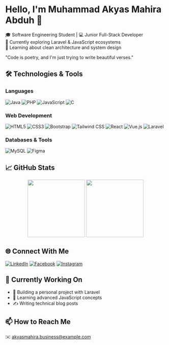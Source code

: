 # Hello, I'm Muhammad Akyas Mahira Abduh 👋

🎓 Software Engineering Student | 💻 Junior Full-Stack Developer  
🔭 Currently exploring Laravel & JavaScript ecosystems  
🌱 Learning about clean architecture and system design  

"Code is poetry, and I'm just trying to write beautiful verses."

## 🛠️ Technologies & Tools

### Languages
![Java](https://img.shields.io/badge/Java-ED8B00?style=flat&logo=openjdk&logoColor=white)
![PHP](https://img.shields.io/badge/PHP-777BB4?style=flat&logo=php&logoColor=white)
![JavaScript](https://img.shields.io/badge/JavaScript-F7DF1E?style=flat&logo=javascript&logoColor=black)
![C](https://img.shields.io/badge/C-00599C?style=flat&logo=c&logoColor=white)

### Web Development
![HTML5](https://img.shields.io/badge/HTML5-E34F26?style=flat-square&logo=html5&logoColor=white)
![CSS3](https://img.shields.io/badge/CSS3-1572B6?style=flat-square&logo=css3&logoColor=white)
![Bootstrap](https://img.shields.io/badge/Bootstrap-7952B3?style=flat-square&logo=bootstrap&logoColor=white)
![Tailwind CSS](https://img.shields.io/badge/Tailwind_CSS-06B6D4?style=flat-square&logo=tailwind-css&logoColor=white)
![React](https://img.shields.io/badge/React-20232A?style=flat-square&logo=react&logoColor=61DAFB)
![Vue.js](https://img.shields.io/badge/Vue.js-4FC08D?style=flat-square&logo=vue.js&logoColor=white)
![Laravel](https://img.shields.io/badge/Laravel-FF2D20?style=flat-square&logo=laravel&logoColor=white)

### Databases & Tools
![MySQL](https://img.shields.io/badge/MySQL-4479A1?style=flat&logo=mysql&logoColor=white)
![Figma](https://img.shields.io/badge/Figma-F24E1E?style=flat&logo=figma&logoColor=white)

## 📈 GitHub Stats

<div align="center">
  <img height="180em" src="https://github-readme-stats.vercel.app/api?username=AkyasMahira&show_icons=true&theme=algolia&include_all_commits=true&count_private=false"/>
  <img height="180em" src="https://github-readme-stats.vercel.app/api/top-langs/?username=AkyasMahira&layout=compact&langs_count=8&theme=algolia"/>
</div>

## 🌐 Connect With Me

[![LinkedIn](https://img.shields.io/badge/LinkedIn-0077B5?style=for-the-badge&logo=linkedin&logoColor=white)](https://www.linkedin.com/in/muhammad-akyas-mahira-abduh-24a228241/)
[![Facebook](https://img.shields.io/badge/Facebook-1877F2?style=for-the-badge&logo=facebook&logoColor=white)](https://www.facebook.com/people/Akyas-Mahira/pfbid02kM5QdAbW2xuinfq1x7JYxmonbhMrHw6C1Z9hQRWWc5hqtx7Rc5aBJ2dGQH9MDqjvl/)
[![Instagram](https://img.shields.io/badge/Instagram-E4405F?style=for-the-badge&logo=instagram&logoColor=white)](https://instagram.com/zayssme)

## 🎯 Currently Working On

- 🔨 Building a personal project with Laravel
- 📖 Learning advanced JavaScript concepts
- ✍️ Writing technical blog posts

## 📫 How to Reach Me

✉️ akyasmahira.business@example.com  
<!--🌍 [Personal Website](https://yourwebsite.com)-->
